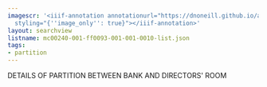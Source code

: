 ```yaml
---
imagescr: '<iiif-annotation annotationurl="https://dnoneill.github.io/annotations/mc00240-001-ff0093-001-001-0010-3.json"
  styling="{''image_only'': true}"></iiif-annotation>'
layout: searchview
listname: mc00240-001-ff0093-001-001-0010-list.json
tags:
- partition
---
```

DETAILS OF PARTITION BETWEEN BANK AND DIRECTORS' ROOM